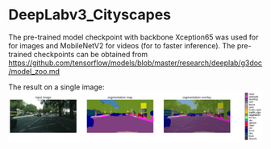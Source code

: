 # DeepLabv3_Cityscapes
The pre-trained model checkpoint with backbone Xception65 was used for for images and  MobileNetV2 for videos (for to faster inference).
The pre-trained checkpoints can be obtained from https://github.com/tensorflow/models/blob/master/research/deeplab/g3doc/model_zoo.md


The result on a single image:
![alt text](https://github.com/Romulan12/DeepLabv3_Cityscapes/blob/master/segmentation_results.png?raw=true)
